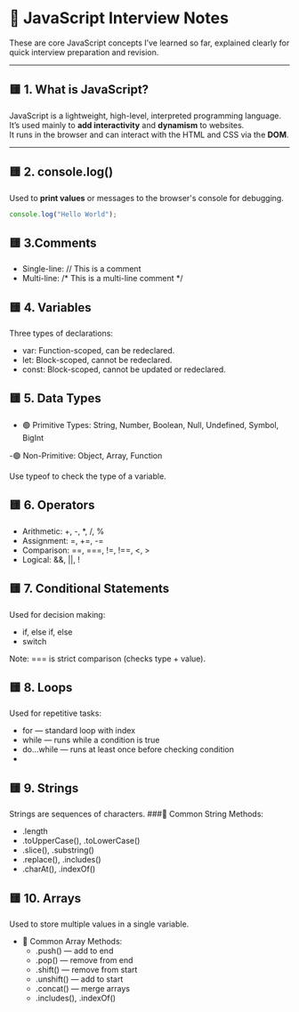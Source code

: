 # 📘 JavaScript Interview Notes 

These are core JavaScript concepts I’ve learned so far, explained clearly for quick interview preparation and revision.

---

## 🟨 1. What is JavaScript?

JavaScript is a lightweight, high-level, interpreted programming language.  
It’s used mainly to **add interactivity** and **dynamism** to websites.  
It runs in the browser and can interact with the HTML and CSS via the **DOM**.

---

## 🟨 2. console.log()

Used to **print values** or messages to the browser's console for debugging.
```js
console.log("Hello World");
```
## 🟨 3.Comments
- Single-line: // This is a comment
- Multi-line: /* This is a multi-line comment */
  
## 🟨 4. Variables
Three types of declarations:
- var: Function-scoped, can be redeclared.
- let: Block-scoped, cannot be redeclared.
- const: Block-scoped, cannot be updated or redeclared.

## 🟨 5. Data Types
- 🟢 Primitive Types:
String, Number, Boolean, Null, Undefined, Symbol, BigInt

-🟢 Non-Primitive:
Object, Array, Function

Use typeof to check the type of a variable.

## 🟨 6. Operators
- Arithmetic: +, -, *, /, %
- Assignment: =, +=, -=
- Comparison: ==, ===, !=, !==, <, >
- Logical: &&, ||, !

## 🟨 7. Conditional Statements
Used for decision making:
- if, else if, else
- switch

Note: === is strict comparison (checks type + value).

## 🟨 8. Loops
Used for repetitive tasks:
 - for — standard loop with index
 - while — runs while a condition is true
 - do...while — runs at least once before checking condition
 - 
## 🟨 9. Strings
Strings are sequences of characters.
###🔹 Common String Methods:
- .length
- .toUpperCase(), .toLowerCase()
- .slice(), .substring()
- .replace(), .includes()
- .charAt(), .indexOf()

## 🟨 10. Arrays
Used to store multiple values in a single variable.
- 🔹 Common Array Methods:
     - .push() — add to end
     - .pop() — remove from end
     - .shift() — remove from start
     - .unshift() — add to start
     - .concat() — merge arrays
     - .includes(), .indexOf()
